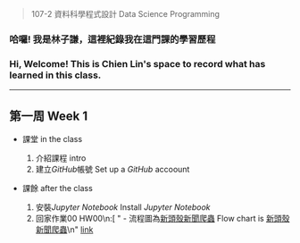 > 107-2 資料科學程式設計 Data Science Programming

### 哈囉! 我是林子謙，這裡紀錄我在這門課的學習歷程  
### Hi, Welcome! This is Chien Lin's space to record what has learned in this class.
___

## 第一周 Week 1
 - 課堂 in the class
   1. 介紹課程 intro
   2. 建立*GitHub*帳號 Set up a *GitHub* accoount

 - 課餘 after the class
   1. 安裝*Jupyter Notebook* Install *Jupyter Notebook*
   2. 回家作業00 HW00\n:[
      " - 流程圖為[新頭殼新聞爬蟲](https://github.com/MiccWan/Political-News-Analysis/blob/master/crawler/new_talk_crawler.ipynb) 
      Flow chart is [新頭殼新聞爬蟲](https://github.com/MiccWan/Political-News-Analysis/blob/master/crawler/new_talk_crawler.ipynb)\n"
      [link](https://github.com/AtwoLin/DataScienceProgramming/blob/master/HW00/HW00.png)
